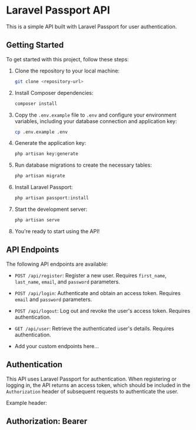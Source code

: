 # Laravel Passport API

This is a simple API built with Laravel Passport for user authentication.

## Getting Started

To get started with this project, follow these steps:

1. Clone the repository to your local machine:

    ```bash
    git clone <repository-url>
    ```

2. Install Composer dependencies:

    ```bash
    composer install
    ```

3. Copy the `.env.example` file to `.env` and configure your environment variables, including your database connection and application key:

    ```bash
    cp .env.example .env
    ```

4. Generate the application key:

    ```bash
    php artisan key:generate
    ```

5. Run database migrations to create the necessary tables:

    ```bash
    php artisan migrate
    ```

6. Install Laravel Passport:

    ```bash
    php artisan passport:install
    ```

7. Start the development server:

    ```bash
    php artisan serve
    ```

8. You're ready to start using the API!

## API Endpoints

The following API endpoints are available:

- `POST /api/register`: Register a new user. Requires `first_name`, `last_name`, `email`, and `password` parameters.

- `POST /api/login`: Authenticate and obtain an access token. Requires `email` and `password` parameters.

- `POST /api/logout`: Log out and revoke the user's access token. Requires authentication.

- `GET /api/user`: Retrieve the authenticated user's details. Requires authentication.

- Add your custom endpoints here...

## Authentication

This API uses Laravel Passport for authentication. When registering or logging in, the API returns an access token, which should be included in the `Authorization` header of subsequent requests to authenticate the user.

Example header:

## Authorization: Bearer <access-token>

